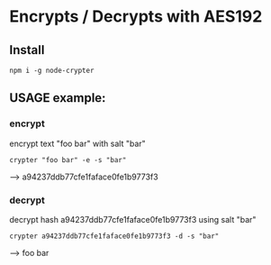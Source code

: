 # Encrypts / Decrypts with AES192

## Install
    npm i -g node-crypter

## USAGE example:
### encrypt
encrypt text "foo bar" with salt "bar"

    crypter "foo bar" -e -s "bar"
    

--> a94237ddb77cfe1faface0fe1b9773f3

### decrypt
decrypt hash a94237ddb77cfe1faface0fe1b9773f3 using salt "bar"

    crypter a94237ddb77cfe1faface0fe1b9773f3 -d -s "bar"

--> foo bar
